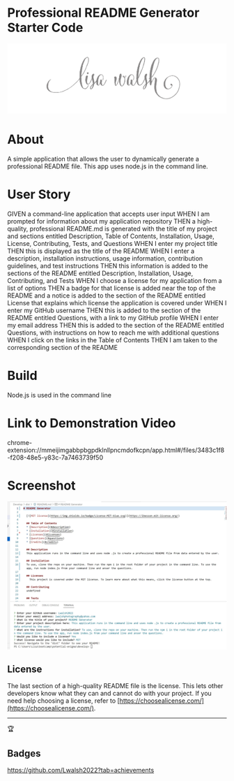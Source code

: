 # Professional README Generator Starter Code

<img src = "Images\LisaWalshPhotographyHeaderImage2.png" alt = "logo">


# About
A simple application that allows the user to dynamically generate a professional README file. This app uses node.js in the command line.

# User Story
GIVEN a command-line application that accepts user input
WHEN I am prompted for information about my application repository
THEN a high-quality, professional README.md is generated with the title of my project and sections entitled Description, Table of Contents, Installation, Usage, License, Contributing, Tests, and Questions
WHEN I enter my project title
THEN this is displayed as the title of the README
WHEN I enter a description, installation instructions, usage information, contribution guidelines, and test instructions
THEN this information is added to the sections of the README entitled Description, Installation, Usage, Contributing, and Tests
WHEN I choose a license for my application from a list of options
THEN a badge for that license is added near the top of the README and a notice is added to the section of the README entitled License that explains which license the application is covered under
WHEN I enter my GitHub username
THEN this is added to the section of the README entitled Questions, with a link to my GitHub profile
WHEN I enter my email address
THEN this is added to the section of the README entitled Questions, with instructions on how to reach me with additional questions
WHEN I click on the links in the Table of Contents
THEN I am taken to the corresponding section of the README

# Build
Node.js is used in the command line

# Link to Demonstration Video
chrome-extension://mmeijimgabbpbgpdklnllpncmdofkcpn/app.html#/files/3483c1f8-f208-48e5-y83c-7a7463739f50


# Screenshot

<img src = "Images\README Screenshot.jpg" alt = "screenshot">



## License

The last section of a high-quality README file is the license. This lets other developers know what they can and cannot do with your project. If you need help choosing a license, refer to [https://choosealicense.com/](https://choosealicense.com/).

---

🏆
## Badges

https://github.com/Lwalsh2022?tab=achievements